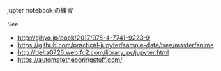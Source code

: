 jupter notebook の練習

See

- http://gihyo.jp/book/2017/978-4-7741-9223-9
- https://github.com/practical-jupyter/sample-data/tree/master/anime
- http://delta0726.web.fc2.com/library_py/jupyter.html
- https://automatetheboringstuff.com/
